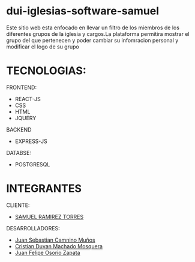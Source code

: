 # dui-iglesias-software-samuel
Este sitio web esta enfocado en llevar un filtro de los miembros de los diferentes grupos de la iglesia y cargos.La plataforma permitira mostrar el grupo del que pertenecen y poder cambiar su infomracion personal y modificar el logo de su grupo


# TECNOLOGIAS:

FRONTEND:
 
* REACT-JS
* CSS
* HTML
* JQUERY

BACKEND

* EXPRESS-JS

DATABSE:

* POSTGRESQL


# INTEGRANTES

CLIENTE:

* [SAMUEL RAMIREZ TORRES](https://github.com/sistemasases)

DESARROLLADORES:

* [Juan Sebastian Camnino Muños](https://github.com/JuanSe320)
* [Cristian Duvan Machado Mosquera](https://github.com/CriistiianDM)
* [Juan Felipe Osorio Zapata](https://github.com/JFOZ1010)
